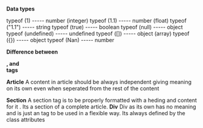 **Data types**

typeof (1)                ----- number (integer)
typeof (1.1)              ----- number (float)
typeof ("1.1")            ----- string
typeof (true)             ----- boolean
typeof (null)             ----- object
typeof (undefined)        ----- undefined
typeof ([])               ----- object (array)
typeof ({})               ----- object
typeof (Nan)              ----- number



**Difference between <div>,<aricle> and <section> tags**
  
  **Article**
     A content in article should be always independent giving meaning on its own even when seperated from the rest of the content
  
  **Section**
     A section tag is to be properly formatted with a heding and content for it . Its a section of a complete article.
  **Div**
     Div as its own has no meaning and is just an tag to be used in a flexible way. Its always defined by the class attributes

